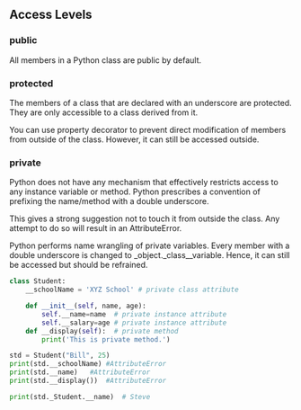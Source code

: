 ## Access Levels

### public

All members in a Python class are public by default.

### protected

The members of a class that are declared with an underscore are protected. They are only accessible to a class derived from it.

You can use property decorator to prevent direct modification of members from outside of the class. However, it can still be accessed outside.

### private

Python does not have any mechanism that effectively restricts access to any instance variable or method. Python prescribes a convention of prefixing the name/method with a double underscore.

This gives a strong suggestion not to touch it from outside the class. Any attempt to do so will result in an AttributeError.

Python performs name wrangling of private variables. Every member with a double underscore is changed to \_object.\_class\_\_variable. Hence, it can still be accessed but should be refrained.

```py
class Student:
    __schoolName = 'XYZ School' # private class attribute

    def __init__(self, name, age):
        self.__name=name  # private instance attribute
        self.__salary=age # private instance attribute
    def __display(self):  # private method
	    print('This is private method.')

std = Student("Bill", 25)
print(std.__schoolName) #AttributeError
print(std.__name)   #AttributeError
print(std.__display())  #AttributeError

print(std._Student.__name)  # Steve
```
